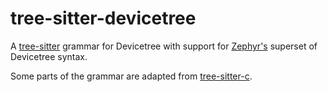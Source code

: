 # tree-sitter-devicetree

A [tree-sitter](https://github.com/tree-sitter/tree-sitter) grammar for Devicetree
with support for [Zephyr's](https://github.com/zephyrproject-rtos/zephyr)
superset of Devicetree syntax.

Some parts of the grammar are adapted from [tree-sitter-c](https://github.com/tree-sitter/tree-sitter-c).
